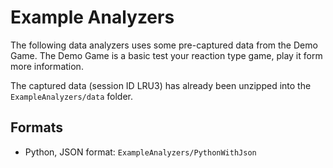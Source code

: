# Example Analyzers

The following data analyzers uses some pre-captured data from the Demo Game. The Demo Game is a basic test your reaction type game, play it form more information.

The captured data (session ID LRU3) has already been unzipped into the `ExampleAnalyzers/data` folder.

## Formats

- Python, JSON format: `ExampleAnalyzers/PythonWithJson`